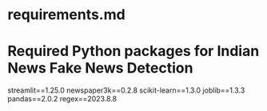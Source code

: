 # requirements.md

# Required Python packages for Indian News Fake News Detection

streamlit==1.25.0
newspaper3k==0.2.8
scikit-learn==1.3.0
joblib==1.3.3
pandas==2.0.2
regex==2023.8.8
